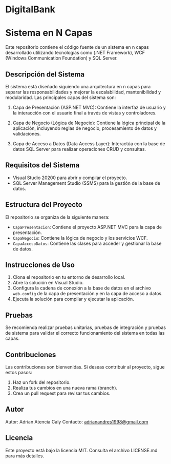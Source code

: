 # DigitalBank
# Sistema en N Capas

Este repositorio contiene el código fuente de un sistema en n capas desarrollado utilizando tecnologías como (.NET Framework), WCF (Windows Communication Foundation) y SQL Server.

## Descripción del Sistema

El sistema está diseñado siguiendo una arquitectura en n capas para separar las responsabilidades y mejorar la escalabilidad, mantenibilidad y modularidad. Las principales capas del sistema son:

1. Capa de Presentación (ASP.NET MVC): Contiene la interfaz de usuario y la interacción con el usuario final a través de vistas y controladores.

2. Capa de Negocio (Lógica de Negocio): Contiene la lógica principal de la aplicación, incluyendo reglas de negocio, procesamiento de datos y validaciones.

3. Capa de Acceso a Datos (Data Access Layer): Interactúa con la base de datos SQL Server para realizar operaciones CRUD y consultas.

## Requisitos del Sistema

- Visual Studio 20200  para abrir y compilar el proyecto.
- SQL Server Management Studio (SSMS) para la gestión de la base de datos.

## Estructura del Proyecto

El repositorio se organiza de la siguiente manera:

- `CapaPresentacion`: Contiene el proyecto ASP.NET MVC para la capa de presentación.
- `CapaNegocio`: Contiene la lógica de negocio y los servicios WCF.
- `CapaAccesoDatos`: Contiene las clases para acceder y gestionar la base de datos.

## Instrucciones de Uso

1. Clona el repositorio en tu entorno de desarrollo local.
2. Abre la solución en Visual Studio.
3. Configura la cadena de conexión a la base de datos en el archivo `web.config` de la capa de presentación y en la capa de acceso a datos.
4. Ejecuta la solución para compilar y ejecutar la aplicación.



## Pruebas

Se recomienda realizar pruebas unitarias, pruebas de integración y pruebas de sistema para validar el correcto funcionamiento del sistema en todas las capas.

## Contribuciones

Las contribuciones son bienvenidas. Si deseas contribuir al proyecto, sigue estos pasos:
1. Haz un fork del repositorio.
2. Realiza tus cambios en una nueva rama (branch).
3. Crea un pull request para revisar tus cambios.

## Autor

Autor: Adrian Atencia Caly
Contacto: adrianandres1998@gmail.com
## Licencia

Este proyecto está bajo la licencia MIT. Consulta el archivo LICENSE.md para más detalles.
